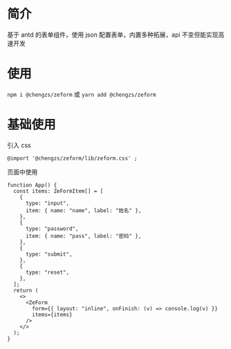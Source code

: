 # 简介

基于 antd 的表单组件，使用 json 配置表单，内置多种拓展，api 不变但能实现高速开发

# 使用

`npm i @chengzs/zeform` 或 `yarn add @chengzs/zeform`

# 基础使用

引入 css

`@import '@chengzs/zeform/lib/zeform.css' ;`

页面中使用

```tsx
function App() {
  const items: ZeFormItem[] = [
    {
      type: "input",
      item: { name: "name", label: "姓名" },
    },
    {
      type: "password",
      item: { name: "pass", label: "密码" },
    },
    {
      type: "submit",
    },
    {
      type: "reset",
    },
  ];
  return (
    <>
      <ZeForm
        form={{ layout: "inline", onFinish: (v) => console.log(v) }}
        items={items}
      />
    </>
  );
}
```
